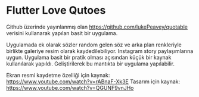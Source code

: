 # Flutter Love Qutoes

Github üzerinde yayınlanmış olan https://github.com/lukePeavey/quotable verisini kullanarak yapılan basit bir uygulama.

Uygulamada ek olarak sözler random gelen söz ve arka plan renkleriyle birlikte galeriye resim olarak kaydedilebiliyor. Instagram story paylaşımlarına uygun. Uygulama basit bir pratik olması açısından küçük bir kaynak kullanılarak yapıldı. Geliştirilerek bu mantıkta bir uygulama yapılabilir.

Ekran resmi kaydetme özelliği için kaynak: https://www.youtube.com/watch?v=rABnaF-Xk3E
Tasarım için kaynak: https://www.youtube.com/watch?v=QGUNF9vnJHo
